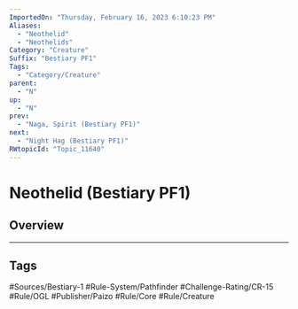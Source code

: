 ```yaml
---
ImportedOn: "Thursday, February 16, 2023 6:10:23 PM"
Aliases:
  - "Neothelid"
  - "Neothelids"
Category: "Creature"
Suffix: "Bestiary PF1"
Tags:
  - "Category/Creature"
parent:
  - "N"
up:
  - "N"
prev:
  - "Naga, Spirit (Bestiary PF1)"
next:
  - "Night Hag (Bestiary PF1)"
RWtopicId: "Topic_11640"
---
```

# Neothelid (Bestiary PF1)
## Overview

---
## Tags
#Sources/Bestiary-1 #Rule-System/Pathfinder #Challenge-Rating/CR-15 #Rule/OGL #Publisher/Paizo #Rule/Core #Rule/Creature

